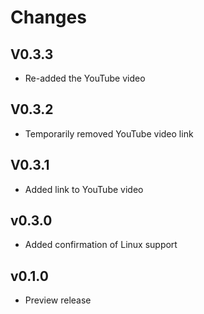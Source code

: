 # Changes

## V0.3.3

* Re-added the YouTube video

## V0.3.2

* Temporarily removed YouTube video link

## V0.3.1

* Added link to YouTube video

## v0.3.0

* Added confirmation of Linux support

## v0.1.0

* Preview release